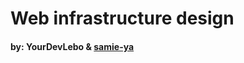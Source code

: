 
# Web infrastructure design
<h4> by: YourDevLebo & <a href="https://github.com/samie-ya"> samie-ya </a> </h4>


